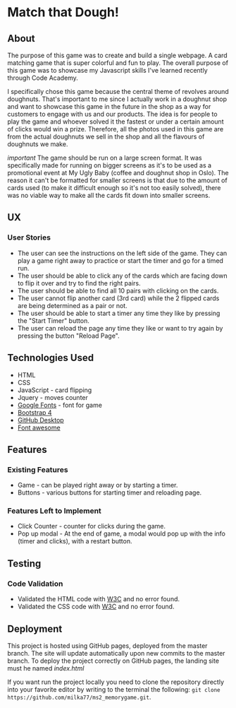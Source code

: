 # Match that Dough!

## About

The purpose of this game was to create and build a single webpage. A card matching game that is super colorful and fun to play. The overall purpose of this game was to showcase my Javascript skills I've learned recently through Code Academy. 

I specifically chose this game because the central theme of revolves around doughnuts. That's important to me since I actually work in a doughnut shop and want to showcase this game in the future in the shop as a way for customers to engage with us and our products. The idea is for people to play the game and whoever solved it the fastest or under a certain amount of clicks would win a prize.
Therefore, all the photos used in this game are from the actual doughnuts we sell in the shop and all the flavours of doughnuts we make.

*important* 
The game should be run on a large screen format. It was specifically made for running on bigger screens as it's to be used as a promotional event at My Ugly Baby (coffee and doughnut shop in Oslo).
The reason it can't be formatted for smaller screens is that due to the amount of cards used (to make it difficult enough so it's not too easily solved),
there was no viable way to make all the cards fit down into smaller screens. 

## UX

### User Stories
* The user can see the instructions on the left side of the game. They can play a game right away to practice or start the timer and go for a timed run. 
* The user should be able to click any of the cards which are facing down to flip it over and try to find the right pairs. 
* The user should be able to find all 10 pairs with clicking on the cards.
* The user cannot flip another card (3rd card) while the 2 flipped cards are being determined as a pair or not. 
* The user should be able to start a timer any time they like by pressing the "Start Timer" button.
* The user can reload the page any time they like or want to try again by pressing the button "Reload Page".


## Technologies Used
* HTML
* CSS
* JavaScript - card flipping
* Jquery  - moves counter
* [Google Fonts](https://fonts.google.com) - font for game
* [Bootstrap 4](https://getbootstrap.com/)
* [GitHub Desktop](https://desktop.github.com/)
* [Font awesome](https://fontawesome.com/)

## Features
### Existing Features
* Game - can be played right away or by starting a timer. 
* Buttons - various buttons for starting timer and reloading page.

### Features Left to Implement
* Click Counter - counter for clicks during the game.
* Pop up modal - At the end of game, a modal would pop up with the info (timer and clicks), with a restart button.



## Testing





### Code Validation
* Validated the HTML code with [W3C](https://validator.w3.org/#validate_by_input) and no error found.
* Validated the CSS code with [W3C](https://jigsaw.w3.org/css-validator/#validate_by_input) and no error found.

## Deployment
This project is hosted using GitHub pages, deployed from the master branch. The site will update automatically upon new commits to the master branch. To deploy the project correctly on GitHub pages, the landing site must he named *index.html*

If you want run the project locally you need to clone the repository directly into your favorite editor by writing to the terminal the following: `git clone https://github.com/milka77/ms2_memorygame.git`.


